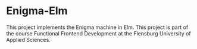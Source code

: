 # Enigma-Elm
This project implements the Enigma machine in Elm.  This project is part of the course Functional Frontend Development at the Flensburg University of Applied Sciences.
